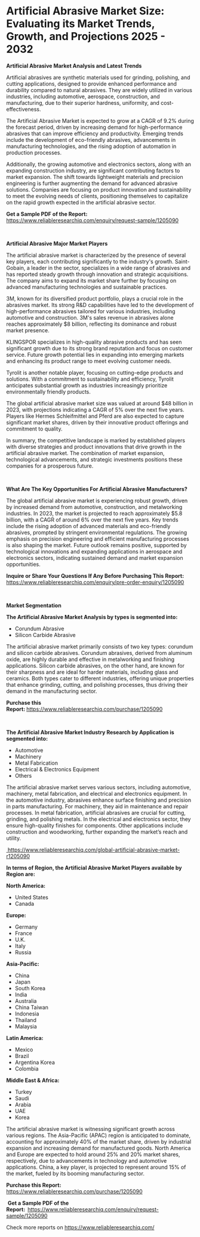 <p><h1>Artificial Abrasive Market Size: Evaluating its Market Trends, Growth, and Projections 2025 - 2032</h1></p><p><strong>Artificial Abrasive Market Analysis and Latest Trends</strong></p>
<p><p>Artificial abrasives are synthetic materials used for grinding, polishing, and cutting applications, designed to provide enhanced performance and durability compared to natural abrasives. They are widely utilized in various industries, including automotive, aerospace, construction, and manufacturing, due to their superior hardness, uniformity, and cost-effectiveness. </p><p>The Artificial Abrasive Market is expected to grow at a CAGR of 9.2% during the forecast period, driven by increasing demand for high-performance abrasives that can improve efficiency and productivity. Emerging trends include the development of eco-friendly abrasives, advancements in manufacturing technologies, and the rising adoption of automation in production processes. </p><p>Additionally, the growing automotive and electronics sectors, along with an expanding construction industry, are significant contributing factors to market expansion. The shift towards lightweight materials and precision engineering is further augmenting the demand for advanced abrasive solutions. Companies are focusing on product innovation and sustainability to meet the evolving needs of clients, positioning themselves to capitalize on the rapid growth expected in the artificial abrasive sector.</p></p>
<p><strong>Get a Sample PDF of the Report:&nbsp;</strong> <a href="https://www.reliableresearchiq.com/enquiry/request-sample/1205090?utm_campaign=3308&utm_medium=2&utm_source=Github&utm_content=ia&utm_term=01042025&utm_id=artificial-abrasive">https://www.reliableresearchiq.com/enquiry/request-sample/1205090</a></p>
<p>&nbsp;</p>
<p><strong>Artificial Abrasive Major Market Players</strong></p>
<p><p>The artificial abrasive market is characterized by the presence of several key players, each contributing significantly to the industry's growth. Saint-Gobain, a leader in the sector, specializes in a wide range of abrasives and has reported steady growth through innovation and strategic acquisitions. The company aims to expand its market share further by focusing on advanced manufacturing technologies and sustainable practices.</p><p>3M, known for its diversified product portfolio, plays a crucial role in the abrasives market. Its strong R&D capabilities have led to the development of high-performance abrasives tailored for various industries, including automotive and construction. 3M's sales revenue in abrasives alone reaches approximately $8 billion, reflecting its dominance and robust market presence.</p><p>KLINGSPOR specializes in high-quality abrasive products and has seen significant growth due to its strong brand reputation and focus on customer service. Future growth potential lies in expanding into emerging markets and enhancing its product range to meet evolving customer needs.</p><p>Tyrolit is another notable player, focusing on cutting-edge products and solutions. With a commitment to sustainability and efficiency, Tyrolit anticipates substantial growth as industries increasingly prioritize environmentally friendly products.</p><p>The global artificial abrasive market size was valued at around $48 billion in 2023, with projections indicating a CAGR of 5% over the next five years. Players like Hermes Schleifmittel and Pferd are also expected to capture significant market shares, driven by their innovative product offerings and commitment to quality.</p><p>In summary, the competitive landscape is marked by established players with diverse strategies and product innovations that drive growth in the artificial abrasive market. The combination of market expansion, technological advancements, and strategic investments positions these companies for a prosperous future.</p></p>
<p>&nbsp;</p>
<p><strong>What Are The Key Opportunities For Artificial Abrasive Manufacturers?</strong></p>
<p><p>The global artificial abrasive market is experiencing robust growth, driven by increased demand from automotive, construction, and metalworking industries. In 2023, the market is projected to reach approximately $5.8 billion, with a CAGR of around 6% over the next five years. Key trends include the rising adoption of advanced materials and eco-friendly abrasives, prompted by stringent environmental regulations. The growing emphasis on precision engineering and efficient manufacturing processes is also shaping the market. Future outlook remains positive, supported by technological innovations and expanding applications in aerospace and electronics sectors, indicating sustained demand and market expansion opportunities.</p></p>
<p><strong>Inquire or Share Your Questions If Any Before Purchasing This Report:</strong> <a href="https://www.reliableresearchiq.com/enquiry/pre-order-enquiry/1205090?utm_campaign=3308&utm_medium=2&utm_source=Github&utm_content=ia&utm_term=01042025&utm_id=artificial-abrasive">https://www.reliableresearchiq.com/enquiry/pre-order-enquiry/1205090</a></p>
<p>&nbsp;</p>
<p><strong>Market Segmentation</strong></p>
<p><strong>The Artificial Abrasive Market Analysis by types is segmented into:</strong></p>
<p><ul><li>Corundum Abrasive</li><li>Silicon Carbide Abrasive</li></ul></p>
<p><p>The artificial abrasive market primarily consists of two key types: corundum and silicon carbide abrasives. Corundum abrasives, derived from aluminum oxide, are highly durable and effective in metalworking and finishing applications. Silicon carbide abrasives, on the other hand, are known for their sharpness and are ideal for harder materials, including glass and ceramics. Both types cater to different industries, offering unique properties that enhance grinding, cutting, and polishing processes, thus driving their demand in the manufacturing sector.</p></p>
<p><strong>Purchase this Report:&nbsp;</strong><a href="https://www.reliableresearchiq.com/purchase/1205090?utm_campaign=3308&utm_medium=2&utm_source=Github&utm_content=ia&utm_term=01042025&utm_id=artificial-abrasive">https://www.reliableresearchiq.com/purchase/1205090</a></p>
<p>&nbsp;</p>
<p><strong>The Artificial Abrasive Market Industry Research by Application is segmented into:</strong></p>
<p><ul><li>Automotive</li><li>Machinery</li><li>Metal Fabrication</li><li>Electrical & Electronics Equipment</li><li>Others</li></ul></p>
<p><p>The artificial abrasive market serves various sectors, including automotive, machinery, metal fabrication, and electrical and electronics equipment. In the automotive industry, abrasives enhance surface finishing and precision in parts manufacturing. For machinery, they aid in maintenance and repair processes. In metal fabrication, artificial abrasives are crucial for cutting, grinding, and polishing metals. In the electrical and electronics sector, they ensure high-quality finishes for components. Other applications include construction and woodworking, further expanding the market’s reach and utility.</p></p>
<p><a href="https://www.reliableresearchiq.com/global-artificial-abrasive-market-r1205090?utm_campaign=3308&utm_medium=2&utm_source=Github&utm_content=ia&utm_term=01042025&utm_id=artificial-abrasive">&nbsp;https://www.reliableresearchiq.com/global-artificial-abrasive-market-r1205090</a></p>
<p><strong>In terms of Region, the Artificial Abrasive Market Players available by Region are:</strong></p>
<p>
    <p> <strong> North America: </strong>
        <ul>
            <li>United States</li>
            <li>Canada</li>
        </ul>
        </p> 
    <p> <strong> Europe: </strong>
        <ul>
            <li>Germany</li>
            <li>France</li>
            <li>U.K.</li>
            <li>Italy</li>
            <li>Russia</li>
        </ul>
        </p> 
    <p> <strong> Asia-Pacific: </strong>
        <ul>
            <li>China</li>
            <li>Japan</li>
            <li>South Korea</li>
            <li>India</li>
            <li>Australia</li>
            <li>China Taiwan</li>
            <li>Indonesia</li>
            <li>Thailand</li>
            <li>Malaysia</li>
        </ul>
        </p> 
    <p> <strong> Latin America: </strong>
        <ul>
            <li>Mexico</li>
            <li>Brazil</li>
            <li>Argentina Korea</li>
            <li>Colombia</li>
        </ul>
        </p> 
    <p> <strong> Middle East & Africa: </strong>
        <ul>
            <li>Turkey</li>
            <li>Saudi</li>
            <li>Arabia</li>
            <li>UAE</li>
            <li>Korea</li>
        </ul>
    </p>
    </p>
<p><p>The artificial abrasive market is witnessing significant growth across various regions. The Asia-Pacific (APAC) region is anticipated to dominate, accounting for approximately 40% of the market share, driven by industrial expansion and increasing demand for manufactured goods. North America and Europe are expected to hold around 25% and 20% market shares, respectively, due to advancements in technology and automotive applications. China, a key player, is projected to represent around 15% of the market, fueled by its booming manufacturing sector.</p></p>
<p><strong>Purchase this Report: </strong><a href="https://www.reliableresearchiq.com/purchase/1205090?utm_campaign=3308&utm_medium=2&utm_source=Github&utm_content=ia&utm_term=01042025&utm_id=artificial-abrasive">https://www.reliableresearchiq.com/purchase/1205090</a></p>
<p>&nbsp;<strong>Get a Sample PDF of the Report:&nbsp;&nbsp;</strong><a href="https://www.reliableresearchiq.com/enquiry/request-sample/1205090?utm_campaign=3308&utm_medium=2&utm_source=Github&utm_content=ia&utm_term=01042025&utm_id=artificial-abrasive">https://www.reliableresearchiq.com/enquiry/request-sample/1205090</a></p>
<p><strong></strong></p>
<p>Check more reports on <a href="https://www.reliableresearchiq.com/?utm_campaign=3308&utm_medium=2&utm_source=Github&utm_content=ia&utm_term=01042025&utm_id=artificial-abrasive">https://www.reliableresearchiq.com/</a></p>